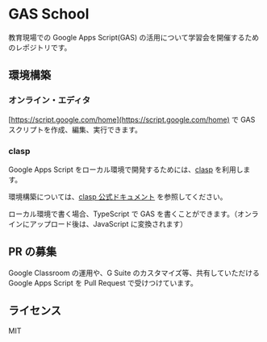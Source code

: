 # GAS School

教育現場での Google Apps Script(GAS) の活用について学習会を開催するためのレポジトリです。

## 環境構築

### オンライン・エディタ

[https://script.google.com/home](https://script.google.com/home) で GAS スクリプトを作成、編集、実行できます。


### clasp

Google Apps Script をローカル環境で開発するためには、[clasp](https://github.com/google/clasp/) を利用します。

環境構築については、[clasp 公式ドキュメント](https://developers.google.com/apps-script/guides/clasp) を参照してください。

ローカル環境で書く場合、TypeScript で GAS を書くことができます。（オンラインにアップロード後は、JavaScript に変換されます）


## PR の募集

Google Classroom の運用や、G Suite のカスタマイズ等、共有していただける Google Apps Script を Pull Request で受けつけています。


## ライセンス

MIT
